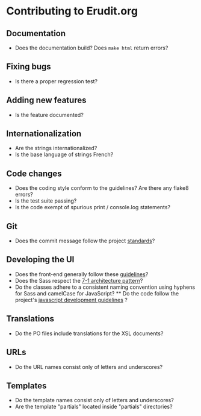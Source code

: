# Contributing to Erudit.org

## Documentation

* Does the documentation build? Does `make html` return errors?

## Fixing bugs

* Is there a proper regression test?

## Adding new features

* Is the feature documented?

## Internationalization

* Are the strings internationalized?
* Is the base language of strings French?

## Code changes

* Does the coding style conform to the guidelines? Are there any flake8 errors?
* Is the test suite passing?
* Is the code exempt of spurious print / console.log statements?

## Git

* Does the commit message follow the project [standards](http://tbaggery.com/2008/04/19/a-note-about-git-commit-messages.html)?

## Developing the UI

* Does the front-end generally follow these [guidelines](https://github.com/bendc/frontend-guidelines)?
* Does the Sass respect the [7-1 architecture pattern](http://sass-guidelin.es/#architecture)?
* Do the classes adhere to a consistent naming convention using hyphens for Sass and camelCase for JavaScript?
** Do the code follow the project's [javascript development guidelines](eruditorg.readthedocs.org/fr/latest/javascript.html) ?

## Translations

* Do the PO files include translations for the XSL documents?

## URLs

* Do the URL names consist only of letters and underscores?

## Templates

* Do the template names consist only of letters and underscores?
* Are the template "partials" located inside "partials" directories?
